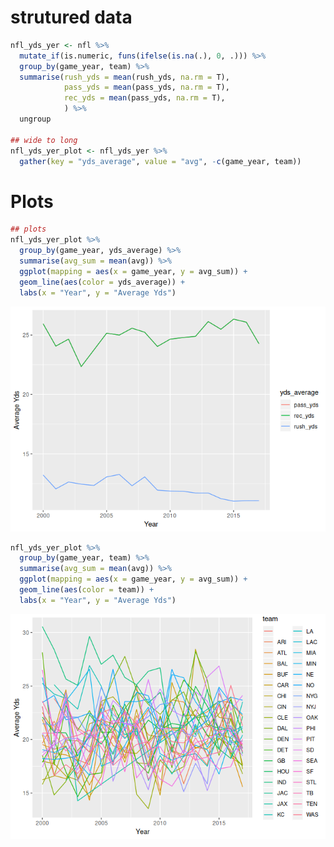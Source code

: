 strutured data
==============

``` r
nfl_yds_yer <- nfl %>% 
  mutate_if(is.numeric, funs(ifelse(is.na(.), 0, .))) %>% 
  group_by(game_year, team) %>% 
  summarise(rush_yds = mean(rush_yds, na.rm = T),
            pass_yds = mean(pass_yds, na.rm = T),
            rec_yds = mean(pass_yds, na.rm = T),
            ) %>%
  ungroup 

## wide to long
nfl_yds_yer_plot <- nfl_yds_yer %>% 
  gather(key = "yds_average", value = "avg", -c(game_year, team))
```

Plots
=====

``` r
## plots
nfl_yds_yer_plot %>% 
  group_by(game_year, yds_average) %>% 
  summarise(avg_sum = mean(avg)) %>% 
  ggplot(mapping = aes(x = game_year, y = avg_sum)) +
  geom_line(aes(color = yds_average)) +
  labs(x = "Year", y = "Average Yds")
```

![](data_week_20_files/figure-markdown_github/unnamed-chunk-2-1.png)

``` r
nfl_yds_yer_plot %>% 
  group_by(game_year, team) %>% 
  summarise(avg_sum = mean(avg)) %>% 
  ggplot(mapping = aes(x = game_year, y = avg_sum)) +
  geom_line(aes(color = team)) +
  labs(x = "Year", y = "Average Yds")
```

![](data_week_20_files/figure-markdown_github/unnamed-chunk-2-2.png)

